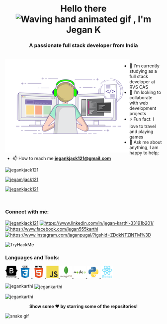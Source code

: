 <h1 align="center">Hello there <img src="https://raw.githubusercontent.com/nixin72/nixin72/master/wave.gif" alt="Waving hand animated gif" height="45" width="45" /> , I'm Jegan K</h1>
<h3 align="center">A passionate full stack developer from India</h3> <br>
<img align="left" alt="GIF" src="https://raw.githubusercontent.com/devSouvik/devSouvik/master/gif3.gif" width="400"/>

- 🔭 I'm currently studying as a full stack developer at RVS CAS
- 👯 I’m looking to collaborate with web development projects
- ⚡ Fun fact: I love to travel and playing games
- 💬 Ask me about anything, I am happy to help;
- 📫 How to reach me **jegankjack121@gmail.com**

<p align="left"> <img src="https://komarev.com/ghpvc/?username=jegankjack121&label=Profile%20views&color=0e75b6&style=flat" alt="jegankjack121" /> </p>

<p align="left"> <a href="https://github.com/ryo-ma/github-profile-trophy"><img src="https://github-profile-trophy.vercel.app/?username=jegankjack121" alt="jegamljack121" /></a> </p>

<p align="left"> <a href="https://twitter.com/jegankjack121" target="blank"><img src="https://img.shields.io/twitter/follow/jegankjack121?logo=twitter&style=for-the-badge" alt="jegankjack121" /></a> </p>


<br/>
<h3 align="left">Connect with me:</h3>
<p align="left">
<a href="https://twitter.com/jegankjack121?t=_A81aTHetSVM3PTEGEcGYQ&s=09" target="blank"><img align="center" src="https://raw.githubusercontent.com/rahuldkjain/github-profile-readme-generator/master/src/images/icons/Social/twitter.svg" alt="jegankjack121" height="30" width="40" /></a>
<a href="https://www.linkedin.com/in/jegan-karthi-33191b201/" target="blank"><img align="center" src="https://raw.githubusercontent.com/rahuldkjain/github-profile-readme-generator/master/src/images/icons/Social/linked-in-alt.svg" alt="https://www.linkedin.com/in/jegan-karthi-33191b201/" height="30" width="40" /></a>
<a href="https://www.facebook.com/jegan555karthi?mibextid=ZbWKwL" target="blank"><img align="center" src="https://raw.githubusercontent.com/rahuldkjain/github-profile-readme-generator/master/src/images/icons/Social/facebook.svg" alt="https://www.facebook.com/jegan555karthi" height="30" width="40" /></a>
<a href="https://www.instagram.com/jaganpugal/?igshid=ZDdkNTZiNTM%3D" target="blank"><img align="center" src="https://raw.githubusercontent.com/rahuldkjain/github-profile-readme-generator/master/src/images/icons/Social/instagram.svg" alt="https://www.instagram.com/jaganpugal/?igshid=ZDdkNTZiNTM%3D" height="30" width="40" /></a>
</p>

<img src="https://tryhackme-badges.s3.amazonaws.com/jegankjack121.png" alt="TryHackMe">





<h3 align="left">Languages and Tools:</h3>
<p align="left"> <a href="https://getbootstrap.com" target="_blank"> <img src="https://raw.githubusercontent.com/devicons/devicon/master/icons/bootstrap/bootstrap-plain-wordmark.svg" alt="bootstrap" width="40" height="40"/> </a> <a href="https://www.w3schools.com/css/" target="_blank"> <img src="https://raw.githubusercontent.com/devicons/devicon/master/icons/css3/css3-original-wordmark.svg" alt="css3" width="40" height="40"/> </a> <a href="https://www.w3.org/html/" target="_blank"> <img src="https://raw.githubusercontent.com/devicons/devicon/master/icons/html5/html5-original-wordmark.svg" alt="html5" width="40" height="40"/> </a> <a href="https://developer.mozilla.org/en-US/docs/Web/JavaScript" target="_blank"> <img src="https://raw.githubusercontent.com/devicons/devicon/master/icons/javascript/javascript-original.svg" alt="javascript" width="40" height="40"/> </a> <a href="https://www.mongodb.com/" target="_blank"> <img src="https://raw.githubusercontent.com/devicons/devicon/master/icons/mongodb/mongodb-original-wordmark.svg" alt="mongodb" width="40" height="40"/> </a> <a href="https://nodejs.org" target="_blank"> <img src="https://raw.githubusercontent.com/devicons/devicon/master/icons/nodejs/nodejs-original-wordmark.svg" alt="nodejs" width="40" height="40"/> </a> <a href="https://www.python.org" target="_blank"> <img src="https://raw.githubusercontent.com/devicons/devicon/master/icons/python/python-original.svg" alt="python" width="40" height="40"/> </a> <a href="https://reactjs.org/" target="_blank"> <img src="https://raw.githubusercontent.com/devicons/devicon/master/icons/react/react-original-wordmark.svg" alt="react" width="40" height="40"/> </a> </p>

<p><img align="left" src="https://github-readme-stats.vercel.app/api/top-langs?username=jegankarthi&show_icons=true&locale=en&layout=compact" alt="jegankarthi" /></p>

<p>&nbsp;<img align="center" src="https://github-readme-stats.vercel.app/api?username=jegankarthi&show_icons=true&locale=en" alt="jegankarthi" /></p>

<p><img align="center" src="https://github-readme-streak-stats.herokuapp.com/?user=jegankarthi&" alt="jegankarthi" /></p>

<p align="center"> <b>Show some ❤️ by starring some of the repositories!</b> </p>

![snake gif](https://github.com/yujo11/yujo11/blob/output/github-contribution-grid-snake.gif)
